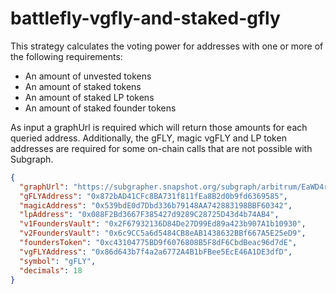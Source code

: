 # battlefly-vgfly-and-staked-gfly

This strategy calculates the voting power for addresses with one or more of the following requirements:

* An amount of unvested tokens
* An amount of staked tokens
* An amount of staked LP tokens
* An amount of staked founder tokens

As input a graphUrl is required which will return those amounts for each queried address.
Additionally, the gFLY, magic vgFLY and LP token addresses are required for some on-chain calls that are not possible with Subgraph.

```json
{
  "graphUrl": "https://subgrapher.snapshot.org/subgraph/arbitrum/EaWD4rchSZT7qMtRd4z5J89xMMHLdhPRhskYKQvPznMS",
  "gFLYAddress": "0x872bAD41CFc8BA731f811fEa8B2d0b9fd6369585",
  "magicAddress": "0x539bdE0d7Dbd336b79148AA742883198BBF60342",
  "lpAddress": "0x088F2Bd3667F385427d9289C28725D43d4b74AB4",
  "v1FoundersVault": "0x2F67932136D84De27D99Ed89a423b907A1b10930",
  "v2FoundersVault": "0x6c9CC5a6d5484CB8eAB1438632BBf667A5E25eD9",
  "foundersToken": "0xc43104775BD9f6076808B5F8dF6CbdBeac96d7dE",
  "vgFLYAddress": "0x86d643b7f4a2a6772A4B1bFBee5EcE46A1DE3dfD",
  "symbol": "gFLY",
  "decimals": 18
}
```
